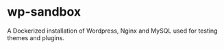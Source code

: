 # wp-sandbox

A Dockerized installation of Wordpress, Nginx and MySQL used for testing themes and plugins.
